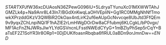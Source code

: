 $START$XPJfW36xcDUAosN36ZPewG096lU+5LdryaTYunuXc01MXWWTAhJGMZLk4p+Na9Anr8L43In7/BGdXnKwqLaOHVEpliN+Gg1RC0MMgNhNfTmowkXPrzddGKzV3QWBiR2OkOax4ntLirK2uf6eAUpGcNvvcqe8UbJtd3FfQEm9v9yqxZChLnpiNQi1F1hAZlE2rLmHWgDOrDw8aCFfubmj6KLCgkL/bP0vgx/MF1AcFnZNJWRsJlwYLYdGSVncnLFsstNWEdCYyG+1mBZlyPhSep5rCqY+BaTsEF2Z1SoYR3lr8ORp1+0DjDUKlfoasnRbqba6flRUL0aBDn9orJmnDw==$END$